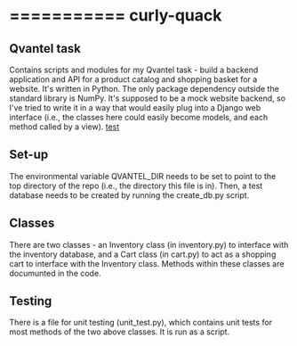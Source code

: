 ===========
curly-quack
===========

Qvantel task
------------

Contains scripts and modules for my Qvantel task - build a backend application
and API for a product catalog and shopping basket for a website.  It's written
in Python. The only package dependency outside the standard library is NumPy.
It's supposed to be a mock website backend, so I've tried to write it in a way
that would easily plug into a Django web interface (i.e., the classes here could
easily become models, and each method called by a view). [test](www.google.com)

Set-up
------

The environmental variable QVANTEL_DIR needs to be set to point to the top directory
of the repo (i.e., the directory this file is in).
Then, a test database needs to be created by running the create_db.py script.

Classes
-------

There are two classes - an Inventory class (in inventory.py) to interface with the inventory database,
and a Cart class (in cart.py) to act as a shopping cart to interface with the Inventory class.
Methods within these classes are documunted in the code.

Testing
-------
There is a file for unit testing (unit_test.py), which contains unit tests for most methods
of the two above classes.  It is run as a script.
